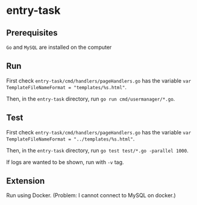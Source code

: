 # entry-task

## Prerequisites

`Go` and `MySQL` are installed on the computer

## Run

First check `entry-task/cmd/handlers/pageHandlers.go` has the variable `var TemplateFileNameFormat = "templates/%s.html"`.

Then, in the `entry-task` directory, run `go run cmd/usermanager/*.go`.

## Test

First check `entry-task/cmd/handlers/pageHandlers.go` has the variable `var TemplateFileNameFormat = "../templates/%s.html"`.

Then, in the `entry-task` directory, run `go test test/*.go -parallel 1000`.

If logs are wanted to be shown, run with `-v` tag.

## Extension

Run using Docker. (Problem: I cannot connect to MySQL on docker.)